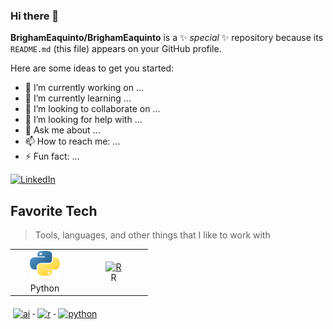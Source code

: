 ### Hi there 👋

**BrighamEaquinto/BrighamEaquinto** is a ✨ _special_ ✨ repository because its `README.md` (this file) appears on your GitHub profile.

Here are some ideas to get you started:

- 🔭 I’m currently working on ...
- 🌱 I’m currently learning ...
- 👯 I’m looking to collaborate on ...
- 🤔 I’m looking for help with ...
- 💬 Ask me about ...
- 📫 How to reach me: ...
- ⚡ Fun fact: ...


<a href="www.linkedin.com/in/brighameaquinto">![LinkedIn](https://img.shields.io/badge/LinkedIn-0077B5?style=for-the-badge&logo=linkedin&logoColor=white)</a>


<h2 align="left" id="macropower-tech">Favorite Tech</h2>

> Tools, languages, and other things that I like to work with

<table>
  <tr>
    <td align="center" width="96">
      <a href="#macropower-tech">
        <img src="/images/python-logo-only.svg" width="48" height="48" alt="Python" />
      </a>
      <br>Python
    </td>
    <td align="center" width="96">
      <a href="#macropower-tech">
        <img src="../Rlogo.svg" width="48" height="48" alt="R" />
      </a>
      <br>R
    </td>
  </tr>
</table>

<a href="#">
  <img src="svg/dev/misc/ai.svg" alt="ai" style="vertical-align:top; margin:6px 4px">
</a> 

<a href="#">
  <img src="svg/dev/languages/r.svg" alt="r" style="vertical-align:top; margin:6px 4px">
</a> 

<a href="#">
  <img src="svg/dev/languages/python.svg" alt="python" style="vertical-align:top; margin:6px 4px">
</a> 
